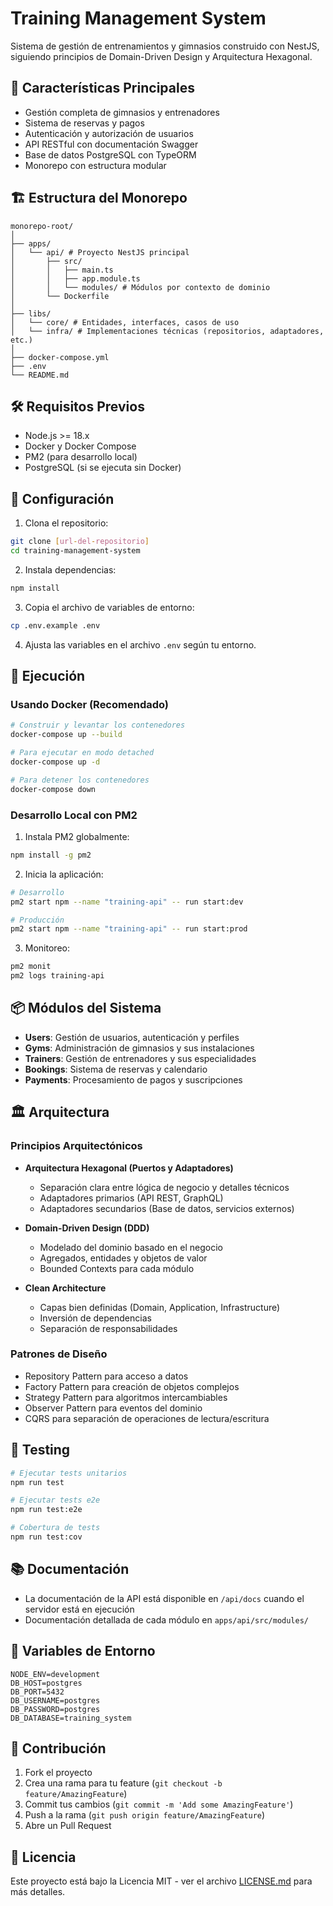 # Training Management System

Sistema de gestión de entrenamientos y gimnasios construido con NestJS, siguiendo principios de Domain-Driven Design y Arquitectura Hexagonal.

## 🚀 Características Principales

- Gestión completa de gimnasios y entrenadores
- Sistema de reservas y pagos
- Autenticación y autorización de usuarios
- API RESTful con documentación Swagger
- Base de datos PostgreSQL con TypeORM
- Monorepo con estructura modular

## 🏗️ Estructura del Monorepo

```
monorepo-root/
│
├── apps/
│   └── api/ # Proyecto NestJS principal
│       ├── src/
│       │   ├── main.ts
│       │   ├── app.module.ts
│       │   └── modules/ # Módulos por contexto de dominio
│       └── Dockerfile
│
├── libs/
│   └── core/ # Entidades, interfaces, casos de uso
│   └── infra/ # Implementaciones técnicas (repositorios, adaptadores, etc.)
│
├── docker-compose.yml
├── .env
└── README.md
```

## 🛠️ Requisitos Previos

- Node.js >= 18.x
- Docker y Docker Compose
- PM2 (para desarrollo local)
- PostgreSQL (si se ejecuta sin Docker)

## 🔧 Configuración

1. Clona el repositorio:
```bash
git clone [url-del-repositorio]
cd training-management-system
```

2. Instala dependencias:
```bash
npm install
```

3. Copia el archivo de variables de entorno:
```bash
cp .env.example .env
```

4. Ajusta las variables en el archivo `.env` según tu entorno.

## 🚀 Ejecución

### Usando Docker (Recomendado)

```bash
# Construir y levantar los contenedores
docker-compose up --build

# Para ejecutar en modo detached
docker-compose up -d

# Para detener los contenedores
docker-compose down
```

### Desarrollo Local con PM2

1. Instala PM2 globalmente:
```bash
npm install -g pm2
```

2. Inicia la aplicación:
```bash
# Desarrollo
pm2 start npm --name "training-api" -- run start:dev

# Producción
pm2 start npm --name "training-api" -- run start:prod
```

3. Monitoreo:
```bash
pm2 monit
pm2 logs training-api
```

## 📦 Módulos del Sistema

- **Users**: Gestión de usuarios, autenticación y perfiles
- **Gyms**: Administración de gimnasios y sus instalaciones
- **Trainers**: Gestión de entrenadores y sus especialidades
- **Bookings**: Sistema de reservas y calendario
- **Payments**: Procesamiento de pagos y suscripciones

## 🏛️ Arquitectura

### Principios Arquitectónicos

- **Arquitectura Hexagonal (Puertos y Adaptadores)**
  - Separación clara entre lógica de negocio y detalles técnicos
  - Adaptadores primarios (API REST, GraphQL)
  - Adaptadores secundarios (Base de datos, servicios externos)

- **Domain-Driven Design (DDD)**
  - Modelado del dominio basado en el negocio
  - Agregados, entidades y objetos de valor
  - Bounded Contexts para cada módulo

- **Clean Architecture**
  - Capas bien definidas (Domain, Application, Infrastructure)
  - Inversión de dependencias
  - Separación de responsabilidades

### Patrones de Diseño

- Repository Pattern para acceso a datos
- Factory Pattern para creación de objetos complejos
- Strategy Pattern para algoritmos intercambiables
- Observer Pattern para eventos del dominio
- CQRS para separación de operaciones de lectura/escritura

## 🧪 Testing

```bash
# Ejecutar tests unitarios
npm run test

# Ejecutar tests e2e
npm run test:e2e

# Cobertura de tests
npm run test:cov
```

## 📚 Documentación

- La documentación de la API está disponible en `/api/docs` cuando el servidor está en ejecución
- Documentación detallada de cada módulo en `apps/api/src/modules/`

## 🔐 Variables de Entorno

```env
NODE_ENV=development
DB_HOST=postgres
DB_PORT=5432
DB_USERNAME=postgres
DB_PASSWORD=postgres
DB_DATABASE=training_system
```

## 🤝 Contribución

1. Fork el proyecto
2. Crea una rama para tu feature (`git checkout -b feature/AmazingFeature`)
3. Commit tus cambios (`git commit -m 'Add some AmazingFeature'`)
4. Push a la rama (`git push origin feature/AmazingFeature`)
5. Abre un Pull Request

## 📄 Licencia

Este proyecto está bajo la Licencia MIT - ver el archivo [LICENSE.md](LICENSE.md) para más detalles.
